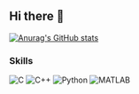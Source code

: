 ## Hi there 👋

[![Anurag's GitHub stats](https://github-readme-stats.vercel.app/api?username=RafBal&show_icons=true&theme=nord)](https://github.com/anuraghazra/github-readme-stats)

### Skills

![C](https://img.shields.io/badge/C-white?style-for-the-badge&logo=c&logoColor=blue)
![C++](https://img.shields.io/badge/C++-white?style-for-the-badge&logo=cplusplus&logoColor=blue)
![Python](https://img.shields.io/badge/Python-FFD43B?style-for-the-badge&logo=python&logoColor=blue)
![MATLAB](https://img.shields.io/badge/MATLAB-orange)






<!--
**RafBal/RafBal** is a ✨ _special_ ✨ repository because its `README.md` (this file) appears on your GitHub profile.
![VHDL](https://img.shields.io/badge/VHDL-green?style-for-the-badge&logo=vhdl&logoColor=blue)

Here are some ideas to get you started:

- 🔭 I’m currently working on ...
- 🌱 I’m currently learning ...
- 👯 I’m looking to collaborate on ...
- 🤔 I’m looking for help with ...
- 💬 Ask me about ...
- 📫 How to reach me: ...
- 😄 Pronouns: ...
- ⚡ Fun fact: ...
-->
